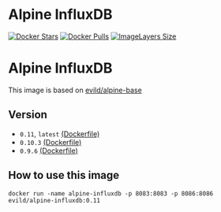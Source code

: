 # Alpine InfluxDB

[![Docker Stars](https://img.shields.io/docker/stars/evild/alpine-influxdb.svg?style=flat-square)](https://hub.docker.com/r/evild/alpine-influxdb/)
[![Docker Pulls](https://img.shields.io/docker/pulls/evild/alpine-influxdb.svg?style=flat-square)](https://hub.docker.com/r/evild/alpine-influxdb/)
[![ImageLayers Size](https://img.shields.io/imagelayers/image-size/evild/alpine-influxdb/latest.svg?style=flat-square)](https://hub.docker.com/r/evild/alpine-influxdb/)

# Alpine InfluxDB

This image is based on [evild/alpine-base](https://hub.docker.com/r/evild/alpine-base/)

## Version
- `0.11`, `latest` [(Dockerfile)](https://github.com/Evild67/docker-alpine-influxdb/blob/master/0.11/Dockerfile)
- `0.10.3` [(Dockerfile)](https://github.com/Evild67/docker-alpine-influxdb/blob/master/0.10.3/Dockerfile)
- `0.9.6` [(Dockerfile)](https://github.com/Evild67/docker-alpine-influxdb/blob/master/0.9/Dockerfile)

## How to use this image

```
docker run -name alpine-influxdb -p 8083:8083 -p 8086:8086 evild/alpine-influxdb:0.11
```
